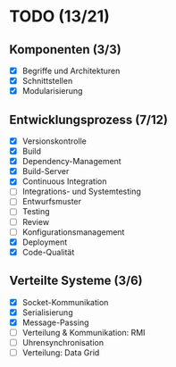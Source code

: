 # TODO (13/21)

## Komponenten (3/3)

- [x] Begriffe und Architekturen
- [x] Schnittstellen
- [x] Modularisierung

## Entwicklungsprozess (7/12)

- [x] Versionskontrolle
- [x] Build
- [x] Dependency-Management
- [x] Build-Server
- [x] Continuous Integration
- [ ] Integrations- und Systemtesting
- [ ] Entwurfsmuster
- [ ] Testing
- [ ] Review
- [ ] Konfigurationsmanagement
- [x] Deployment
- [x] Code-Qualität

## Verteilte Systeme (3/6)

- [x] Socket-Kommunikation
- [x] Serialisierung
- [x] Message-Passing
- [ ] Verteilung & Kommunikation: RMI
- [ ] Uhrensynchronisation
- [ ] Verteilung: Data Grid
